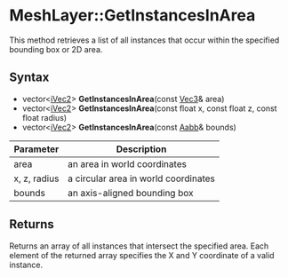 # MeshLayer::GetInstancesInArea

This method retrieves a list of all instances that occur within the specified bounding box or 2D area.

## Syntax

- vector<[iVec2](iVec2.md)> **GetInstancesInArea**(const [Vec3](Vec4.md)& area)
- vector<[iVec2](iVec2.md)> **GetInstancesInArea**(const float x, const float z, const float radius)
- vector<[iVec2](iVec2.md)> **GetInstancesInArea**(const [Aabb](Aabb.md)& bounds)

| Parameter | Description |
|---|---|
| area | an area in world coordinates |
| x, z, radius | a circular area in world coordinates |
| bounds | an axis-aligned bounding box |

## Returns

Returns an array of all instances that intersect the specified area. Each element of the returned array specifies the X and Y coordinate of a valid instance.
